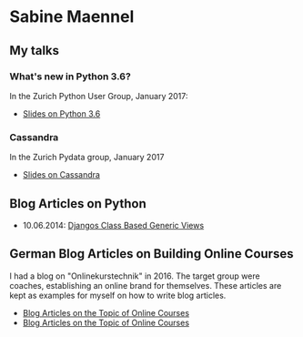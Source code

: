 # Sabine Maennel

## My talks

### What's new in Python 3.6?
In the Zurich Python User Group, January 2017:
- [Slides on Python 3.6](python3_6-talk/python3_6.html#/1) 

### Cassandra
In the Zurich Pydata group, January 2017
- [Slides on Cassandra](cassandra-talk/cassandra.html#/1)

## Blog Articles on Python

- 10.06.2014: [Djangos Class Based Generic Views](blog_articles/djangos_class_based_generic_views/djangos_class_based_generic_views.md)

## German Blog Articles on Building Online Courses
I had a blog on "Onlinekurstechnik" in 2016. The target group were coaches, establishing an online brand for themselves. These articles are kept as examples for myself on how to write blog articles.
- [Blog Articles on the Topic of Online Courses](onlinekurstechnik/)
- [Blog Articles on the Topic of Online Courses](blog_onlinekurstechnik/index.md)

